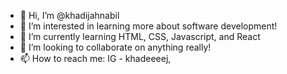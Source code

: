 - 👋 Hi, I’m @khadijahnabil
- 👀 I’m interested in learning more about software development!
- 🌱 I’m currently learning HTML, CSS, Javascript, and React
- 💞️ I’m looking to collaborate on anything really!
- 📫 How to reach me: IG - khadeeeej, 
